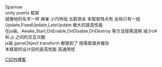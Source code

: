 Sparrow  
unity puerts 框架  
就像他的名字一样 麻雀 小巧玲珑 五脏俱全
本框架特点有
全局只有一组 Update,FixedUpdate,LateUpdate 极大的提高性能  
在js端，Awake,Start,OnEnable,OnDisable,OnDestroy 等方法按需调用 减少c# 和 js 之间的交互次数  
js端 gameObject transform 都做到了 按需取值并缓存  
本框架的设计目的是高性能 高通用性  

[CSDN博客](https://blog.csdn.net/qq_38913715)
